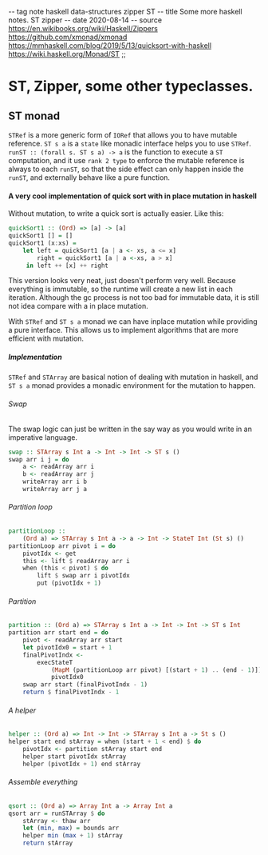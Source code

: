 -- tag note haskell data-structures zipper ST
-- title Some more haskell notes. ST zipper
-- date 2020-08-14
-- source https://en.wikibooks.org/wiki/Haskell/Zippers
          https://github.com/xmonad/xmonad
          https://mmhaskell.com/blog/2019/5/13/quicksort-with-haskell
          https://wiki.haskell.org/Monad/ST
;;
# ST, Zipper, some other typeclasses.

## ST monad
`STRef` is a more generic form of `IORef` that allows you to have mutable reference. `ST s a` is a `state` like monadic interface helps you to use `STRef`. `runST :: (forall s. ST s a) -> a` is the function to execute a `ST` computation, and it use `rank 2 type` to enforce the mutable reference is always to each `runST`, so that the side effect can only happen inside the `runST`, and externally behave like a pure function.

#### A very cool implementation of quick sort with in place mutation in haskell
Without mutation, to write a quick sort is actually easier. Like this:
```haskell
quickSort1 :: (Ord) => [a] -> [a]
quickSort1 [] = []
quickSort1 (x:xs) =
    let left = quickSort1 [a | a <- xs, a <= x]
        right = quickSort1 [a | a <-xs, a > x]
     in left ++ [x] ++ right
```

This version looks very neat, just doesn't perform very well. Because everything is immutable, so the runtime will create a new list in each iteration. Although the gc process is not too bad for immutable data, it is still not idea compare with a in place mutation.

With `STRef` and `ST s a` monad we can have inplace mutation while providing a pure interface. This allows us to implement algorithms that are more efficient with mutation.

##### Implementation
`STRef` and `STArray` are basical notion of dealing with mutation in haskell, and `ST s a` monad provides a monadic environment for the mutation to happen.

###### Swap
The swap logic can just be written in the say way as you would write in an imperative language.

```haskell
swap :: STArray s Int a -> Int -> Int -> ST s ()
swap arr i j = do
    a <- readArray arr i
    b <- readArray arr j
    writeArray arr i b
    writeArray arr j a
```

###### Partition loop
```haskell
partitionLoop ::
    (Ord a) => STArray s Int a -> a -> Int -> StateT Int (St s) ()
partitionLoop arr pivot i = do
    pivotIdx <- get
    this <- lift $ readArray arr i
    when (this < pivot) $ do
        lift $ swap arr i pivotIdx
        put (pivotIdx + 1)
```

###### Partition
```haskell
partition :: (Ord a) => STArray s Int a -> Int -> Int -> ST s Int
partition arr start end = do
    pivot <- readArray arr start
    let pivotIdx0 = start + 1
    finalPivotIndx <-
        execStateT
            (MapM (partitionLoop arr pivot) [(start + 1) .. (end - 1)])
            pivotIdx0
    swap arr start (finalPivotIndx - 1)
    return $ finalPivotIndx - 1
```

###### A helper
```haskell
helper :: (Ord a) => Int -> Int -> STArray s Int a -> St s ()
helper start end stArray = when (start + 1 < end) $ do
    pivotIdx <- partition stArray start end
    helper start pivotIdx stArray
    helper (pivotIdx + 1) end stArray
```

###### Assemble everything
```haskell
qsort :: (Ord a) => Array Int a -> Array Int a
qsort arr = runSTArray $ do
    stArray <- thaw arr
    let (min, max) = bounds arr
    helper min (max + 1) stArray
    return stArray
```
